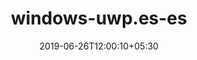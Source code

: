 ---
title: "windows-uwp.es-es"
date: 2019-06-26T12:00:10+05:30
type: "organisations"
org_name: "Microsoft Docs"
repo_desc: "Windows UWP"
repo_link: https://github.com/MicrosoftDocs/windows-uwp.es-es
---